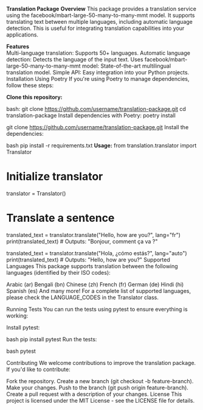 **Translation Package**
**Overview**
This package provides a translation service using the facebook/mbart-large-50-many-to-many-mmt model. It supports translating text between multiple languages, including automatic language detection. This is useful for integrating translation capabilities into your applications.

**Features**                                             
Multi-language translation: Supports 50+ languages.
Automatic language detection: Detects the language of the input text.
Uses facebook/mbart-large-50-many-to-many-mmt model: State-of-the-art multilingual translation model.
Simple API: Easy integration into your Python projects.
Installation
Using Poetry
If you're using Poetry to manage dependencies, follow these steps:

**Clone this repository:**

bash:  git clone https://github.com/username/translation-package.git
cd translation-package
Install dependencies with Poetry:
poetry install

git clone https://github.com/username/translation-package.git
Install the dependencies:

bash
pip install -r requirements.txt
**Usage:**
from translation.translator import Translator

# Initialize translator
translator = Translator()

# Translate a sentence
translated_text = translator.translate("Hello, how are you?", lang="fr")
print(translated_text)  # Outputs: "Bonjour, comment ça va ?"

translated_text = translator.translate("Hola, ¿cómo estás?", lang="auto")
print(translated_text)  # Outputs: "Hello, how are you?"
Supported Languages
This package supports translation between the following languages (identified by their ISO codes):

Arabic (ar)
Bengali (bn)
Chinese (zh)
French (fr)
German (de)
Hindi (hi)
Spanish (es)
And many more!
For a complete list of supported languages, please check the LANGUAGE_CODES in the Translator class.

Running Tests
You can run the tests using pytest to ensure everything is working:

Install pytest:

bash
pip install pytest
Run the tests:

bash
pytest

Contributing
We welcome contributions to improve the translation package. If you'd like to contribute:

Fork the repository.
Create a new branch (git checkout -b feature-branch).
Make your changes.
Push to the branch (git push origin feature-branch).
Create a pull request with a description of your changes.
License
This project is licensed under the MIT License - see the LICENSE file for details.
